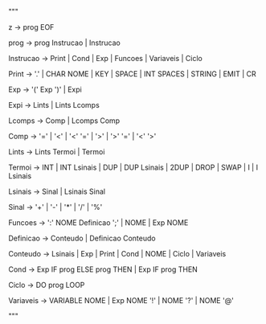 """

z -> prog EOF

prog -> prog Instrucao
      | Instrucao

Instrucao -> Print
           | Cond
           | Exp
           | Funcoes
           | Variaveis
           | Ciclo

Print -> '.'
       | CHAR NOME
       | KEY
       | SPACE
       | INT SPACES
       | STRING
       | EMIT
       | CR

Exp -> '(' Exp ')'
     | Expi

Expi -> Lints
      | Lints Lcomps

Lcomps -> Comp
        | Lcomps Comp

Comp -> '='
      | '<'
      | '<' '='
      | '>'
      | '>' '='
      | '<' '>'

Lints -> Lints Termoi
       | Termoi

Termoi -> INT
        | INT Lsinais
        | DUP
        | DUP Lsinais
        | 2DUP
        | DROP
        | SWAP
        | I
        | I Lsinais

Lsinais -> Sinal
         | Lsinais Sinal

Sinal -> '+'
       | '-'
       | '*'
       | '/'
       | '%'

Funcoes -> ':' NOME Definicao ';'
         | NOME
         | Exp NOME

Definicao -> Conteudo
           | Definicao Conteudo

Conteudo -> Lsinais
          | Exp
          | Print
          | Cond
          | NOME
          | Ciclo
          | Variaveis

Cond -> Exp IF prog ELSE prog THEN
      | Exp IF prog THEN

Ciclo -> DO prog LOOP

Variaveis -> VARIABLE NOME
           | Exp NOME '!'
           | NOME '?'
           | NOME '@'


"""
